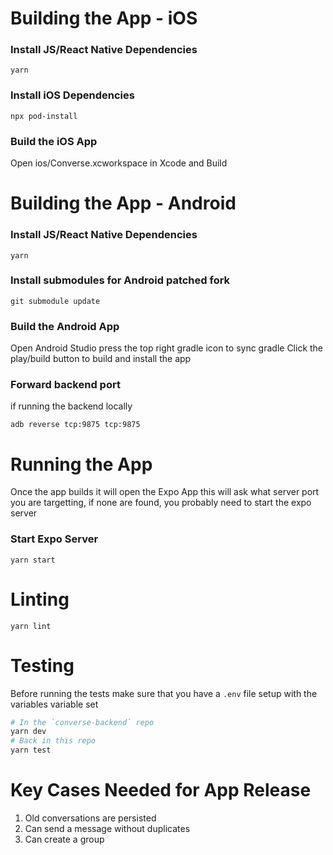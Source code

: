 # Building the App - iOS

### Install JS/React Native Dependencies

```
yarn
```

### Install iOS Dependencies

```
npx pod-install
```

### Build the iOS App

Open ios/Converse.xcworkspace in Xcode and Build

# Building the App - Android

### Install JS/React Native Dependencies

```
yarn
```

### Install submodules for Android patched fork

```
git submodule update
```

### Build the Android App

Open Android Studio
press the top right gradle icon to sync gradle
Click the play/build button to build and install the app

### Forward backend port

if running the backend locally

```
adb reverse tcp:9875 tcp:9875
```

# Running the App

Once the app builds it will open the Expo App
this will ask what server port you are targetting, if none are found, you probably need to start the expo server

### Start Expo Server

```
yarn start
```

# Linting

```
yarn lint
```

# Testing

Before running the tests make sure that you have a `.env` file setup with the variables variable set

```sh
# In the `converse-backend` repo
yarn dev
# Back in this repo
yarn test
```


# Key Cases Needed for App Release

1. Old conversations are persisted
2. Can send a message without duplicates
3. Can create a group
